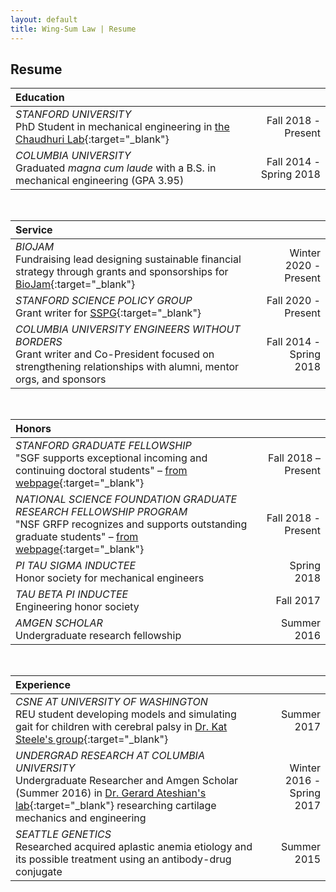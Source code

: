 ```yaml
---
layout: default
title: Wing-Sum Law | Resume
---
```

## Resume

| Education                   |                     |
|:---                         |                 ---:|
| _STANFORD UNIVERSITY_ <br>PhD Student in mechanical engineering in [the Chaudhuri Lab](https://chaudhurilab.stanford.edu/){:target="_blank"}    | Fall 2018 - Present |
| _COLUMBIA UNIVERSITY_ <br>Graduated _magna cum laude_ with a B.S. in mechanical engineering (GPA 3.95)      | Fall 2014 - Spring 2018 |

&nbsp;

| Service                      |                    |
|:---                          |                ---:|
| _BIOJAM_ <br> Fundraising lead designing sustainable financial strategy through grants and sponsorships for [BioJam](https://biojamcamp.weebly.com/){:target="_blank"} | Winter 2020 - Present |
| _STANFORD SCIENCE POLICY GROUP_ <br> Grant writer for [SSPG](https://stanfordscipol.com/){:target="_blank"} | Fall 2020 - Present |
| _COLUMBIA UNIVERSITY ENGINEERS WITHOUT BORDERS_ <br> Grant writer and Co-President focused on strengthening relationships with alumni, mentor orgs, and sponsors | Fall 2014 - Spring 2018 |

&nbsp;

| Honors                   |                     |
|:---                         |                 ---:|
| _STANFORD GRADUATE FELLOWSHIP_ <br> "SGF supports exceptional incoming and continuing doctoral students" – [from webpage](https://vpge.stanford.edu/fellowships-funding/sgf){:target="_blank"}  | Fall 2018 – Present |
| _NATIONAL SCIENCE FOUNDATION GRADUATE RESEARCH FELLOWSHIP PROGRAM_ <br> "NSF GRFP recognizes and supports outstanding graduate students" – [from webpage](https://www.nsfgrfp.org/){:target="_blank"}     | Fall 2018 - Present |
| _PI TAU SIGMA INDUCTEE_ <br> Honor society for mechanical engineers | Spring 2018 |
| _TAU BETA PI INDUCTEE_ <br> Engineering honor society | Fall 2017 |
| _AMGEN SCHOLAR_ <br> Undergraduate research fellowship | Summer 2016 |

&nbsp;

| Experience                   |                     |
|:---                         |                 ---:|
| _CSNE AT UNIVERSITY OF WASHINGTON_ <br> REU student developing models and simulating gait for children with cerebral palsy in [Dr. Kat Steele's group](https://steelelab.me.uw.edu/){:target="_blank"}  | Summer 2017 |
| _UNDERGRAD RESEARCH AT COLUMBIA UNIVERSITY_ <br> Undergraduate Researcher and Amgen Scholar (Summer 2016) in [Dr. Gerard Ateshian's lab](https://mbl.me.columbia.edu/){:target="_blank"} researching cartilage mechanics and engineering     | Winter 2016 - Spring 2017 |
| _SEATTLE GENETICS_ <br> Researched acquired aplastic anemia etiology and its possible treatment using an antibody-drug conjugate | Summer 2015 |
